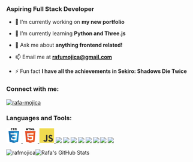 <h3 align="left">Aspiring Full Stack Developer</h3>

<!-- <p align="left"> <a href="https://twitter.com/luckyfing3r" target="blank"><img src="https://img.shields.io/twitter/follow/luckyfing3r?logo=twitter&style=for-the-badge" alt="luckyfing3r" /></a> </p> -->

- 🔭 I’m currently working on **my new portfolio**

- 🌱 I’m currently learning **Python and Three.js**

- 💬 Ask me about **anything frontend related!**

- 📫 Email me at **rafumojica@gmail.com**

- ⚡ Fun fact **I have all the achievements in Sekiro: Shadows Die Twice**

<h3 align="left">Connect with me:</h3>
<p align="left">
<a href="https://linkedin.com/in/rafa-mojica" target="blank"><img align="center" src="https://raw.githubusercontent.com/rahuldkjain/github-profile-readme-generator/master/src/images/icons/Social/linked-in-alt.svg" alt="rafa-mojica" height="30" width="40" /></a>
</p>

<h3 align="left">Languages and Tools:</h3>
<p align="left"> <a href="https://www.w3schools.com/css/" target="_blank" rel="noreferrer"> <img src="https://raw.githubusercontent.com/devicons/devicon/master/icons/css3/css3-original-wordmark.svg" alt="css3" width="40" height="40"/> </a> <a href="https://www.w3.org/html/" target="_blank" rel="noreferrer"> <img src="https://raw.githubusercontent.com/devicons/devicon/master/icons/html5/html5-original-wordmark.svg" alt="html5" width="40" height="40"/> </a> <a href="https://developer.mozilla.org/en-US/docs/Web/JavaScript" target="_blank" rel="noreferrer"> <img src="https://raw.githubusercontent.com/devicons/devicon/master/icons/javascript/javascript-original.svg" alt="javascript" width="40" height="40"/> </a> <img src="https://user-images.githubusercontent.com/42747200/46140125-da084900-c26d-11e8-8ea7-c45ae6306309.png" height="40" /> <img src="https://upload.wikimedia.org/wikipedia/commons/thumb/a/a7/React-icon.svg/2300px-React-icon.svg.png" height="40" /> <img src="https://www.datocms-assets.com/75941/1657707878-nextjs_logo.png" height="40" /> <img src="https://upload.wikimedia.org/wikipedia/commons/thumb/c/cf/Firebase_icon.svg/2048px-Firebase_icon.svg.png" height="40" /> <img src="https://upload.wikimedia.org/wikipedia/commons/thumb/d/d5/Tailwind_CSS_Logo.svg/512px-Tailwind_CSS_Logo.svg.png?20230715030042" height="40" /> <img src="https://cdn-icons-png.flaticon.com/512/5968/5968358.png" height="40" /> <img src="https://canada1.discourse-cdn.com/flex035/uploads/threejs/optimized/2X/e/e4f86d2200d2d35c30f7b1494e96b9595ebc2751_2_1016x1024.png" height="40" /> <img src="https://images.icon-icons.com/2699/PNG/512/python_logo_icon_168886.png" height="40" /> </p>

<p><img align="left" src="https://github-readme-stats.vercel.app/api/top-langs?username=rafmojica&show_icons=true&locale=en&layout=compact&theme=dracula" alt="rafmojica" /></p>

![Rafa's GitHub Stats](https://github-readme-stats.vercel.app/api?username=rafmojica&show_icons=true&theme=dracula&hide=stars,issues,contribs&show=prs_merged_percentage&commits_year=2024)

<!-- <p><img align="center" src="https://github-readme-streak-stats.herokuapp.com/?user=rafmojica&" alt="rafmojica" /></p> -->
